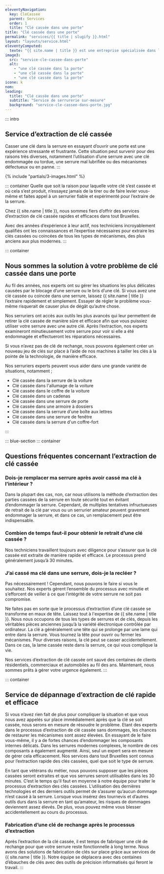 ```yaml
---
eleventyNavigation:
  key: CleCassee
  parent: Services
  order: 1
  title: "Clé cassée dans une porte"
title: "Clé cassée dans une porte"
permalink: "services/{{ title | slugify }}.html"
layout: "layouts/service.html"
eleventyComputed:
  texte: "{{ site.name | title }} est une entreprise spécialisée dans l’extraction de clé cassée dans une serrure. Nous travaillons pour vous garantir une intervention rapide et un service de qualité."
image3:
  src: "service-cle-cassee-dans-porte"
  alt:
    - "une clé cassée dans la porte"
    - "une clé cassée dans la porte"
    - "une clé cassée dans la porte"
icone: k
nom:
leading:
  title: "Clé cassée dans une porte"
  subtitle: "Service de serrurerie sur-mesure"
  background: "service-cle-cassee-dans-porte.jpg"
---
```


::: intro

## Service d’extraction de clé cassée

Casser une clé dans la serrure en essayant d’ouvrir une porte est une expérience stressante et frustrante. Cette situation peut survenir pour des raisons très diverses, notamment l’utilisation d’une serrure avec une clé endommagée ou tordue, une serrure mal lubrifiée ou des mécanismes défectueux ou en panne.
:::

{% include "partials/3-images.html" %}

::: container
Quelle que soit la raison pour laquelle votre clé s’est cassée et où cela s’est produit, n’essayez jamais de la tirer ou de faire levier vous-même et faites appel à un serrurier fiable et expérimenté pour l’extraire de la serrure.

Chez {{ site.name | title }}, nous sommes fiers d’offrir des services d’extraction de clé cassée rapides et efficaces dans tout Bruxelles.

Avec des années d’expérience à leur actif, nos techniciens incroyablement qualifiés ont les connaissances et l’expertise nécessaires pour extraire les clés cassées ou coincées de tous les types de mécanismes, des plus anciens aux plus modernes.
:::

::: container

## Nous sommes la solution à votre problème de clé cassée dans une porte

Au fil des années, nos experts ont su gérer les situations les plus délicates causées par le blocage d’une serrure ou le bris d’une clé. Si vous avez une clé cassée ou coincée dans une serrure, laissez {{ site.name | title }} l’extraire rapidement et simplement. Essayer de régler le problème vous-même risquerait de causer plus de dégât qu’autre chose.

Nos serruriers ont accès aux outils les plus avancés qui leur permettent de retirer la clé cassée de manière sûre et efficace afin que vous puissiez utiliser votre serrure avec une autre clé. Après l’extraction, nos experts examineront minutieusement votre serrure pour voir si elle a été endommagée et effectueront les réparations nécessaires.

Si vous n’avez pas de clé de rechange, nous pouvons également créer un nouveau jeu de clés sur place à l’aide de nos machines à tailler les clés à la pointe de la technologie, de manière efficace.

Nos serruriers experts peuvent vous aider dans une grande variété de situations, notamment ;

- Clé cassée dans la serrure de la voiture
- Clé cassée dans l'allumage de la voiture
- Clé cassée dans le coffre de la voiture
- Clé cassée dans un cadenas
- Clé cassée dans une serrure de porte
- Clé cassée dans une armoire à dossiers
- Clé cassée dans la serrure d'une boîte aux lettres
- Clé cassée dans une serrure de fenêtre
- Clé cassée dans la serrure d'un coffre-fort

:::

::: blue-section
::: container

## Questions fréquentes concernant l’extraction de clé cassée

### Dois-je remplacer ma serrure après avoir cassé ma clé à l’intérieur ?

Dans la plupart des cas, non, car nous utilisons la méthode d’extraction des parties cassées de la serrure en toute sécurité tout en évitant d’endommager la serrure. Cependant, de multiples tentatives infructueuses de retrait de la clé par vous ou un serrurier amateur peuvent gravement endommager la serrure, et dans ce cas, un remplacement peut être indispensable.

### Combien de temps faut-il pour obtenir le retrait d’une clé cassée ?

Nos techniciens travaillent toujours avec diligence pour s’assurer que la clé cassée est extraite de manière rapide et efficace. Le processus prend généralement jusqu’à 30 minutes.

### J’ai cassé ma clé dans une serrure, dois-je la recléer ?

Pas nécessairement ! Cependant, nous pouvons le faire si vous le souhaitez. Nos experts gèrent l’ensemble du processus avec minutie et s’efforcent de veiller à ce que l’intégrité de votre serrure ne soit pas compromise.

Ne faites pas en sorte que le processus d’extraction d’une clé cassée se transforme en maux de tête. Laissez tout à l'expertise de {{ site.name | title }}. Nous nous occupons de tous les types de serrures et de clés, depuis les véritables pièces anciennes jusqu’à la variété électronique contrôlée par ordinateur. La clé a généralement une tête qui se prolonge par une lame qui entre dans la serrure. Vous tournez la tête pour ouvrir ou fermer les mécanismes. Pour diverses raisons, la clé peut se casser accidentellement. Dans ce cas, la lame cassée reste dans la serrure, ce qui vous complique la vie.

Nos services d’extraction de clé cassée ont sauvé des centaines de clients résidentiels, commerciaux et automobiles au fil des ans. Maintenant, nous sommes prêts à gérer votre urgence également.
:::

::: container

## Service de dépannage d’extraction de clé rapide et efficace

Si vous n’avez rien fait de plus pour compliquer la situation et que vous nous avez appelés sur place immédiatement après que la clé se soit cassée, nous serons en mesure de résoudre le problème. Etant des experts dans le processus d’extraction de clé cassée sans dommages, les chances de restaurer les mécanismes sont assez élevées. En essayant de le faire vous-même, il y a de fortes chances d’endommager les composants internes délicats. Dans les serrures modernes complexes, le nombre de ces composants a également augmenté. Ainsi, seul un expert sera en mesure de gérer cela efficacement. Nos services dans tout Bruxelles sont connus pour l’extraction rapide des clés cassées, quel que soit le type de serrure.

En tant que vétérans du métier, nous pouvons supposer que les pièces cassées seront extraites et que vos serrures seront utilisables dans les 30 minutes. C’est le temps qu’il faut en moyenne à notre équipe pour traiter le processus d’extraction des clés cassées. L’utilisation des dernières technologies et des derniers outils permet de s’assurer qu’aucun dommage n’est causé à la serrure. Lorsque vous insérez des tournevis et d’autres outils durs dans la serrure en tant qu’amateur, les risques de dommages deviennent assez élevés. De plus, vous pouvez même vous blesser accidentellement au cours du processus.

### Fabrication d’une clé de rechange après le processus d’extraction

Après l’extraction de la clé cassée, il est temps de fabriquer une clé de rechange pour que votre serrure reste fonctionnelle à long terme. Nous avons des solutions de fabrication de clés sur place grâce aux services de {{ site.name | title }}. Notre équipe se déplacera avec des centaines d’ébauches de clés avec des outils de précision informatisés qui feront le travail.
:::
